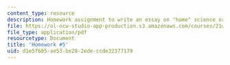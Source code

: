 ```yaml
---
content_type: resource
description: Homework assignment to write an essay on "home" science or technology.
file: https://ol-ocw-studio-app-production.s3.amazonaws.com/courses/21w-777-the-science-essay-spring-2009/d1e5f605ae53be282edeccde32377179_MIT21W_777s09_assn04_hw5.pdf
file_type: application/pdf
resourcetype: Document
title: 'Homework #5'
uid: d1e5f605-ae53-be28-2ede-ccde32377179
---
```

